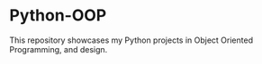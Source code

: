 # Python-OOP
This repository showcases my Python projects in Object Oriented Programming, and design. 

